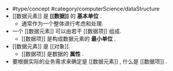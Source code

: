 - #type/concept #category/computerScience/dataStructure 
- [[数据元素]] 是 **[[数据]]** 的 **基本单位** . 
	- 通常作为一个整体进行考虑和处理. 
- 一个 [[数据元素]] 可以由若干 [[数据项]] 组成.
	- [[数据项]] 是构成数据元素的 **最小单位** .
- [[数据元素]] 是 [[对象]].
	- [[数据项]] 是数据的 **属性** .
- 要根据实际的业务需求来确定是 [[数据元素]] , 什么是 [[数据项]] .